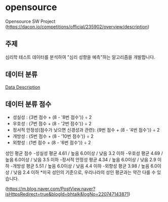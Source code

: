 # opensource
Opensource SW Project (https://dacon.io/competitions/official/235902/overview/description)

## 주제
심리학 테스트 데이터를 분석하여 "심리 성향을 예측"하는 알고리즘을 개발합니다.

## 데이터 분류
[Data Description](https://github.com/f1v3-dev/opensource/blob/main/data_desc)

## 데이터 분류 점수

- 성실성 : {3번 점수 + (8 - '8번 점수')} ÷ 2
- 우호성 : {7번 점수 + (8 - '2번 점수')} ÷ 2
- 정서적 안정성(점수가 낮으면 신경성과 관련): {9번 점수 + (8 - '4번 점수')} ÷ 2
- 개방성 : {5번 점수 + (8 - '10번 점수')} ÷ 2
- 외향성 : {1번 점수 + (8 - '6번 점수')} ÷ 2


성인 평균 점수
-성실성                    평균 4.61 / 높음 6.0이상 / 낮음 3.2 이하
-우호성                    평균 4.69 / 높음 6.0이상 / 낮음 3.5 이하
-정서적 안정성          평균 4.34 / 높음 6.0이상 / 낮음 2.9 이하
-개방성                    평균 5.51 / 높음 6.0이상 / 낮음 4.4 이하
-외향성                    평균 3.98 / 높음 6.0이상 / 낮음 2.4 이하
*미국 성인의 기준으로, 우리나라의 성인 평균과는 약간 다를 수 있습니다.

(https://m.blog.naver.com/PostView.naver?isHttpsRedirect=true&blogId=bhtalk&logNo=220747143871)
